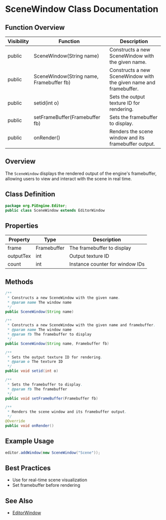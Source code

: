 # SceneWindow Class Documentation

## Function Overview
| Visibility | Function | Description |
|------------|----------|-------------|
| public     | SceneWindow(String name) | Constructs a new SceneWindow with the given name. |
| public     | SceneWindow(String name, Framebuffer fb) | Constructs a new SceneWindow with the given name and framebuffer. |
| public     | setid(int o) | Sets the output texture ID for rendering. |
| public     | setFrameBuffer(Framebuffer fb) | Sets the framebuffer to display. |
| public     | onRender() | Renders the scene window and its framebuffer output. |

## Overview
The `SceneWindow` displays the rendered output of the engine's framebuffer, allowing users to view and interact with the scene in real time.

## Class Definition
```java
package org.PiEngine.Editor;
public class SceneWindow extends EditorWindow
```

## Properties
| Property | Type | Description |
|----------|------|-------------|
| frame | Framebuffer | The framebuffer to display |
| outputTex | int | Output texture ID |
| count | int | Instance counter for window IDs |

## Methods
```java
/**
 * Constructs a new SceneWindow with the given name.
 * @param name The window name
 */
public SceneWindow(String name)

/**
 * Constructs a new SceneWindow with the given name and framebuffer.
 * @param name The window name
 * @param fb The framebuffer to display
 */
public SceneWindow(String name, Framebuffer fb)

/**
 * Sets the output texture ID for rendering.
 * @param o The texture ID
 */
public void setid(int o)

/**
 * Sets the framebuffer to display.
 * @param fb The framebuffer
 */
public void setFrameBuffer(Framebuffer fb)

/**
 * Renders the scene window and its framebuffer output.
 */
@Override
public void onRender()
```

## Example Usage
```java
editor.addWindow(new SceneWindow("Scene"));
```

## Best Practices
- Use for real-time scene visualization
- Set framebuffer before rendering

## See Also
- [EditorWindow](EditorWindow.md)
